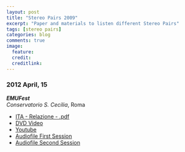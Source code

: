 ```yaml
---
layout: post
title: "Stereo Pairs 2009"
excerpt: "Paper and materials to listen different Stereo Pairs"
tags: [stereo pairs]
categories: blog
comments: true
image:
  feature: 
  credit: 
  creditlink: 
---
```


### 2012 April, 15

***EMUFest***    
*Conservatorio S. Cecilia*, Roma

 - [ITA - Relazione - .pdf](https://www.academia.edu/6599711/Stereo_Pairs_-_2009)
 - [DVD Video](http://host.giuseppesilvi.com/2009-STEREOPAIRS/STEREO_PAIRS_2009_DVD.zip)
 - [Youtube](http://youtu.be/k8-sse-1QCg)
 - [Audiofile First Session](http://host.giuseppesilvi.com/2009-STEREOPAIRS/AUDIOFILES/SESSION0NE.zip)
 - [Audiofile Second Session](http://host.giuseppesilvi.com/2009-STEREOPAIRS/AUDIOFILES/SESSIONTWO.zip)